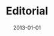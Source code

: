 ---
# Documentation: https://wowchemy.com/docs/managing-content/

title: Editorial
subtitle: ''
summary: ''
authors:
- Adam Przepiórkowski
- piasecki
- Krzysztof Jassem
- Piotr Fuglewicz
tags: []
categories: []
date: '2013-01-01'
lastmod: 2022-10-07T05:11:27Z
featured: false
draft: false

# Featured image
# To use, add an image named `featured.jpg/png` to your page's folder.
# Focal points: Smart, Center, TopLeft, Top, TopRight, Left, Right, BottomLeft, Bottom, BottomRight.
image:
  caption: ''
  focal_point: ''
  preview_only: false

# Projects (optional).
#   Associate this post with one or more of your projects.
#   Simply enter your project's folder or file name without extension.
#   E.g. `projects = ["internal-project"]` references `content/project/deep-learning/index.md`.
#   Otherwise, set `projects = []`.
projects: []
publishDate: '2022-10-07T05:11:26.325900Z'
publication_types:
- '0'
abstract: ''
publication: ''
doi: 10.1007/978-3-642-34399-5
links:
- name: URL
  url: http://link.springer.com/content/pdf/bfm%3A978-3-642-34399-5%2F1
---
